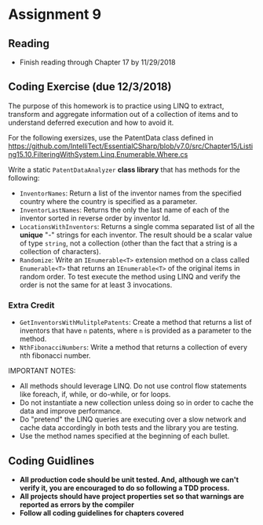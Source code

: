 # Assignment 9

## Reading

* Finish reading through Chapter 17 by 11/29/2018

## Coding Exercise (due 12/3/2018)

The purpose of this homework is to practice using LINQ to extract, transform and aggregate information out of a collection of items and to understand deferred execution and how to avoid it.

For the following exersizes, use the PatentData class defined in
https://github.com/IntelliTect/EssentialCSharp/blob/v7.0/src/Chapter15/Listing15.10.FilteringWithSystem.Linq.Enumerable.Where.cs

Write a static `PatentDataAnalyzer` **class library** that has methods for the following:

* `InventorNames`: Return a list of the inventor names from the specified country where the country is specified as a parameter.
* `InventorLastNames`: Returns the only the last name of each of the inventor sorted in reverse order by inventor Id.
* `LocationsWithInventors`: Returns a single comma separated list of all the **unique** "<State>-<Country>" strings for each inventor.  The result should be a scalar value of type `string`, not a collection (other than the fact that a string is a collection of characters).
* `Randomize`: Write an `IEnumerable<T>` extension method on a class called `Enumerable<T>` that returns an `IEnumerable<T>` of the original items in random order.  To test execute the method using LINQ and verify the order is not the same for at least 3 invocations.

### Extra Credit

* `GetInventorsWithMulitplePatents`: Create a method that returns a list of inventors that have `n` patents, where `n` is provided as a parameter to the method.
* `NthFibonacciNumbers`: Write a method that returns a collection of every nth fibonacci number.

IMPORTANT NOTES:

* All methods should leverage LINQ.  Do not use control flow statements like foreach, if, while, or do-while, or for loops.
* Do not instantiate a new collection unless doing so in order to cache the data and improve performance.
* Do "pretend" the LINQ queries are executing over a slow network and cache data accordingly in both tests and the library you are testing.
* Use the method names specified at the beginning of each bullet.

## Coding Guidlines

* **All production code should be unit tested.  And, although we can't verify it, you are encouraged to do so following a TDD process.**
* **All projects should have project properties set so that warnings are reported as errors by the compiler**
* **Follow all coding guidelines for chapters covered**
